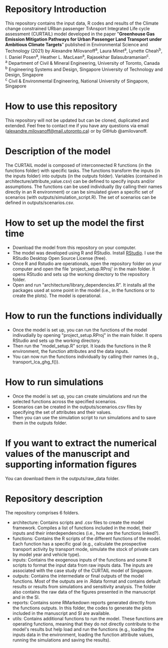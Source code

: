 # Repository Introduction
This repository contains the input data, R codes and results of the Climate change constrained URban passenger TrAnsport Integrated Life cycle assessment (CURTAIL) model developed in the paper "**Greenhouse Gas Emission Mitigation Pathways for Urban Passenger Land Transport under Ambitious Climate Targets**" published in Environmental Science and Technology (2021) by Alexandre Milovanoff<sup>a</sup>, Laura Minet<sup>a</sup>, Lynette Cheah<sup>b</sup>, I. Daniel Posen<sup>a</sup>, Heather L. MacLean<sup>a</sup>, Rajasekhar Balasubramanian<sup>c</sup>.  
<sup>a</sup> Department of Civil & Mineral Engineering, University of Toronto, Canada  
<sup>b</sup> Engineering Systems and Design, Singapore University of Technology and Design, Singapore  
<sup>c</sup> Civil & Environmental Engineering, National University of Singapore, Singapore

# How to use this repository
This repository will not be updated but can be cloned, duplicated and extended. Feel free to contact me if you have any questions via email (alexandre.milovanoff@mail.utoronto.ca) or by GitHub @amilovanoff.

# Description of the model
The CURTAIL model is composed of interconnected R functions (in the functions folder) with specific tasks. The functions transform the inputs (in the inputs folder) into outputs (in the outputs folder). Variables (contained in architecture/attribute_value.csv) can be defined to specify inputs and/or assumptions. The functions can be used individually (by calling their names directly in an R environment) or can be simulated given a specific set of scenarios (with outputs/simulation_script.R). The set of scenarios can be defined in outputs/scenarios.csv.

# How to set up the model the first time
* Download the model from this repository on your computer.
* The model was developed using R and RStudio. Install [RStudio](https://www.rstudio.com/products/rstudio/). I use the RStudio Desktop Open Source License (free).
* Once R and Rstudio are operationals, open the repository folder on your computer and open the file 'project_setup.RProj' in the main folder. It opens RStudio and sets up the working directory to the repository folder.
* Open and run "architecture/library_dependencies.R". It installs all the packages used at some point in the model (i.e., in the functions or to create the plots). The model is operational.

# How to run the functions individually
* Once the model is set up, you can run the functions of the model indivudially by opening "project_setup.RProj" in the main folder. It opens RStudio and sets up the working directory. 
* Then run the "model_setup.R" script. It loads the functions in the R environment, the function attributes and the data inputs.
* You can now run the functions individually by calling their names (e.g., transport_lca_ghg_f()).

# How to run simulations
* Once the model is set up, you can create simulations and run the selected functions across the specified scenarios.
* Scenarios can be created in the outputs/scenarios.csv files by specifying the set of attributes and their values.
* Then you can use the simulation script to run simulations and to save them in the outputs folder.

# If you want to extract the numerical values of the manuscript and supporting information figures
You can download them in the outputs/raw_data folder.

# Repository description
The repository comprises 6 folders.
* architecture: Contains scripts and .csv files to create the model framework. Compiles a list of functions included in the model, their inputs and their interdependencies (i.e., how are the functions linked?).
* functions: Contains the R scripts of the different functions of the model. Each function has a specific goal (e.g., calculate the prospective transport activity by transport mode, simulate the stock of private cars by model year and vehicle type).
* inputs: Contains the exogenous inputs of the functions and some R scripts to format the input data from raw inputs data. The inputs are associated with the case study of the CURTAIL model of Singapore.
* outputs: Contains the intermediate or final outputs of the model functions. Most of the outputs are in .Rdata format and contains default results or results from simulations and sensitivity analysis. The folder also contains the raw data of the figures presented in the manuscript and in the SI.
* reports: Contains some RMarkedown reports generated directly from the functions outputs. In this folder, the codes to generate the plots included in the manuscript and SI are available.
* utils: Contains additional functions to run the model. These functions are operating functions, meaning that they do not directly contribute to the model's results but help load and run the functions (e.g., loading the inputs data in the environment, loading the function attribute values, running the simulations and saving the results).

